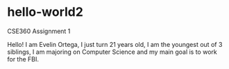 # hello-world2
CSE360 Assignment 1


Hello! I am Evelin Ortega, I just turn 21 years old, I am the youngest out of 3 siblings, I am majoring on Computer Science and my main goal is to work for the FBI.
